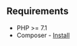 ## Requirements

* PHP >= 7.1
* Composer - [Install](https://getcomposer.org/doc/00-intro.md#installation-linux-unix-osx)
